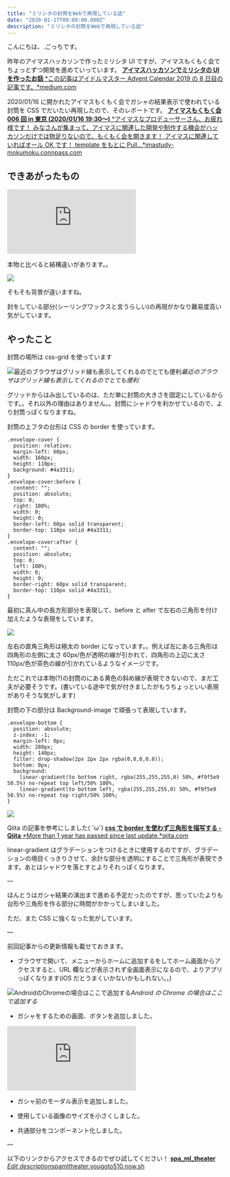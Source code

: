 ```yaml
---
title: "ミリシタの封筒をWebで再現している話"
date: "2020-01-17T09:00:00.000Z"
description: "ミリシタの封筒をWebで再現している話"
---
```


こんにちは、.ごっちです。

昨年のアイマスハッカソンで作ったミリシタ UI ですが、アイマスもくもく会でちょっとずつ開発を進めていっています。
[**アイマスハッカソンでミリシタの UI を作ったお話**
*この記事はアイドルマスター Advent Calendar 2019 の 8 日目の記事です。*medium.com](https://medium.com/@gggooottto/%E3%82%A2%E3%82%A4%E3%83%9E%E3%82%B9%E3%83%8F%E3%83%83%E3%82%AB%E3%82%BD%E3%83%B3%E3%81%A7%E3%83%9F%E3%83%AA%E3%82%B7%E3%82%BF%E3%81%AEui%E3%82%92%E4%BD%9C%E3%81%A3%E3%81%9F%E3%81%8A%E8%A9%B1-77d68d167155)

2020/01/16 に開かれたアイマスもくもく会でガシャの結果表示で使われている封筒を CSS でだいたい再現したので、そのレポートです。
[**アイマスもくもく会 006 回 in 東京 (2020/01/16 19:30〜)**
*アイマスなプロデューサーさん、お疲れ様です！ みなさんが集まって、アイマスに関連した開発や制作する機会がハッカソンだけでは物足りないので、もくもく会を開きます！ アイマスに関連していればオール OK です！ template をもとに Pull…*imastudy-mokumoku.connpass.com](https://imastudy-mokumoku.connpass.com/event/162478/)

## できあがったもの

<iframe src="https://medium.com/media/754fdcb2d6e65a3c4e7473bcf3e5d68e" frameborder=0></iframe>

本物と比べると結構違いがあります。。

![](https://cdn-images-1.medium.com/max/5920/1*3A3Zvvm3E4IvWSVh2cBTIw.png)

そもそも背景が違いますね。

封をしている部分(シーリングワックスと言うらしい)の再現がかなり難易度高い気がしています。

## やったこと

封筒の場所は css-grid を使っています

![最近のブラウザはグリッド線も表示してくれるのでとても便利](https://cdn-images-1.medium.com/max/2000/1*cfiGcuKVevXNA6ROuIL7Bw.png)_最近のブラウザはグリッド線も表示してくれるのでとても便利_

グリッドからはみ出しているのは、ただ単に封筒の大きさを固定にしているからです。。それ以外の理由はありません。。封筒にシャドウを利かせているので、より封筒っぽくなりますね。

封筒の上フタの台形は CSS の border を使っています。

    .envelope-cover {
      position: relative;
      margin-left: 60px;
      width: 160px;
      height: 110px;
      background: #4a3311;
    }
    .envelope-cover:before {
      content: "";
      position: absolute;
      top: 0;
      right: 100%;
      width: 0;
      height: 0;
      border-left: 60px solid transparent;
      border-top: 110px solid #4a3311;
    }
    .envelope-cover:after {
      content: "";
      position: absolute;
      top: 0;
      left: 100%;
      width: 0;
      height: 0;
      border-right: 60px solid transparent;
      border-top: 110px solid #4a3311;
    }

最初に真ん中の長方形部分を表現して、before と after で左右の三角形を付け加えたような表現をしています。

![](https://cdn-images-1.medium.com/max/3836/1*u4YL7LAOF9JptI2GAoTHsA.png)

左右の直角三角形は極太の border になっています。。例えば左にある三角形は四角形の左側に太さ 60px/色が透明の線が引かれて、四角形の上辺に太さ 110px/色が茶色の線が引かれているようなイメージです。

ただこれでは本物(?)の封筒のにある黄色の斜め線が表現できないので、まだ工夫が必要そうです。(書いている途中で気が付きましたがもうちょっといい表現がありそうな気がします)

封筒の下の部分は Background-image で頑張って表現しています。

    .envelope-bottom {
      position: absolute;
      z-index: -1;
      margin-left: 0px;
      width: 280px;
      height: 140px;
      filter: drop-shadow(2px 2px 2px rgba(0,0,0,0.8));
      bottom: 0px;
      background:
        linear-gradient(to bottom right, rgba(255,255,255,0) 50%, #f9f5e9 50.5%) no-repeat top left/50% 100%,
        linear-gradient(to bottom left, rgba(255,255,255,0) 50%, #f9f5e9 50.5%) no-repeat top right/50% 100%;
    }

![](https://cdn-images-1.medium.com/max/3864/1*3iIEDeiLnltKJMWyGSRwSA.png)

Qiita の記事を参考にしました( ˘ω˘)
[**css で border を使わず三角形を描写する - Qiita**
*More than 1 year has passed since last update.*qiita.com](https://qiita.com/kiwr/items/f3901744198640d2c4a0)

linear-gradient はグラデーションをつけるときに使用するのですが、グラデーションの境目くっきりさせて、余計な部分を透明にすることで三角形が表現できます。あとはシャドウを落とすとよりそれっぽくなります。

—

ほんとうはガシャ結果の演出まで進める予定だったのですが、思っていたよりも台形や三角形を作る部分に時間がかかってしまいました。

ただ、また CSS に強くなった気がしています。

—

前回記事からの更新情報も載せておきます。

- ブラウザで開いて、メニューからホームに追加するをしてホーム画面からアクセスすると、URL 欄などが表示されず全画面表示になるので、よりアプリっぽくなります(iOS だとうまくいかないかもしれない。。)

![AndroidのChromeの場合はここで追加する](https://cdn-images-1.medium.com/max/5920/1*4EywOrBfBHX0KsPoaFB8Ww.png)_Android の Chrome の場合はここで追加する_

- ガシャをするための画面、ボタンを追加しました。

<iframe src="https://medium.com/media/9decac20d4f66522c5d1fbbc46079e8c" frameborder=0></iframe>

- ガシャ前のモーダル表示を追加しました。

- 使用している画像のサイズを小さくしました。

- 共通部分をコンポーネント化しました。

—

以下のリンクからアクセスできるのでぜひ試してください！
[**spa_ml_theater**
*Edit description*spamltheater.yougoto510.now.sh](https://spamltheater.yougoto510.now.sh/)
